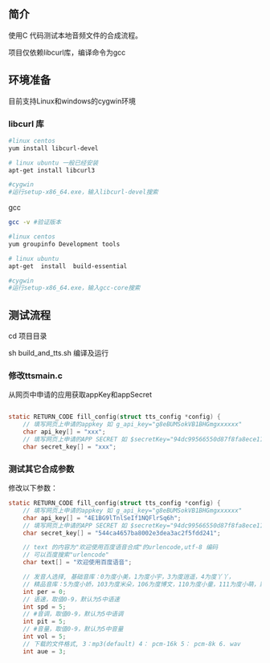## 简介

使用C 代码测试本地音频文件的合成流程。

项目仅依赖libcurl库，编译命令为gcc

## 环境准备

目前支持Linux和windows的cygwin环境

### libcurl 库

```bash
#linux centos
yum install libcurl-devel

# linux ubuntu 一般已经安装
apt-get install libcurl3

#cygwin
#运行setup-x86_64.exe，输入libcurl-devel搜索
```



gcc

```bash
gcc -v #验证版本

#linux centos
yum groupinfo Development tools

# linux ubuntu
apt-get  install  build-essential

#cygwin
#运行setup-x86_64.exe，输入gcc-core搜索 
```






## 测试流程

cd  项目目录

sh build_and_tts.sh  编译及运行

### 修改ttsmain.c

从网页中申请的应用获取appKey和appSecret

```c

static RETURN_CODE fill_config(struct tts_config *config) {
    // 填写网页上申请的appkey 如 g_api_key="g8eBUMSokVB1BHGmgxxxxxx"
    char api_key[] = "xxx";
    // 填写网页上申请的APP SECRET 如 $secretKey="94dc99566550d87f8fa8ece112xxxxx"
    char secret_key[] = "xxx";
```





### 测试其它合成参数



修改以下参数：

```c
static RETURN_CODE fill_config(struct tts_config *config) {
    // 填写网页上申请的appkey 如 g_api_key="g8eBUMSokVB1BHGmgxxxxxx"
    char api_key[] = "4E1BG9lTnlSeIf1NQFlrSq6h";
    // 填写网页上申请的APP SECRET 如 $secretKey="94dc99566550d87f8fa8ece112xxxxx"
    char secret_key[] = "544ca4657ba8002e3dea3ac2f5fdd241";

    // text 的内容为"欢迎使用百度语音合成"的urlencode,utf-8 编码
    // 可以百度搜索"urlencode"
    char text[] = "欢迎使用百度语音";

    // 发音人选择, 基础音库：0为度小美，1为度小宇，3为度逍遥，4为度丫丫，
    // 精品音库：5为度小娇，103为度米朵，106为度博文，110为度小童，111为度小萌，默认为度小美 
    int per = 0;
    // 语速，取值0-9，默认为5中语速
    int spd = 5;
    // #音调，取值0-9，默认为5中语调
    int pit = 5;
    // #音量，取值0-9，默认为5中音量
    int vol = 5;
	// 下载的文件格式, 3：mp3(default) 4： pcm-16k 5： pcm-8k 6. wav
	int aue = 3;
```



